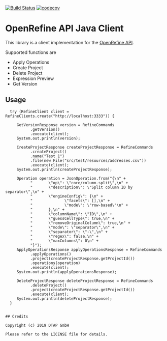 [![Build Status](https://github.com/dtap-gmbh/refine-java/actions/workflows/maven.yml/badge.svg)](https://github.com/dtap-gmbh/refine-java) [![codecov](https://codecov.io/gh/dtap-gmbh/refine-java/branch/master/graph/badge.svg?token=7z0hIu7c3q)](https://codecov.io/gh/dtap-gmbh/refine-java)

# OpenRefine API Java Client 

This library is a client implementation for the [OpenRefine API](https://github.com/OpenRefine/OpenRefine/wiki/OpenRefine-API).

Supported functions are

* Apply Operations
* Create Project
* Delete Project
* Expression Preview
* Get Version

## Usage

      try (RefineClient client = RefineClients.create("http://localhost:3333")) {

         GetVersionResponse version = RefineCommands
               .getVersion()
               .execute(client);
         System.out.println(version);

         CreateProjectResponse createProjectResponse = RefineCommands
               .createProject()
               .name("Test 1")
               .file(new File("src/test/resources/addresses.csv"))
               .execute(client);
         System.out.println(createProjectResponse);

         Operation operation = JsonOperation.from("{\n" +
               "       \"op\": \"core/column-split\",\n" +
               "       \"description\": \"Split column ID by separator\",\n" +
               "       \"engineConfig\": {\n" +
               "              \"facets\": [],\n" +
               "              \"mode\": \"row-based\"\n" +
               "       },\n" +
               "       \"columnName\": \"ID\",\n" +
               "       \"guessCellType\": true,\n" +
               "       \"removeOriginalColumn\": true,\n" +
               "       \"mode\": \"separator\",\n" +
               "       \"separator\": \"-\",\n" +
               "       \"regex\": false,\n" +
               "       \"maxColumns\": 0\n" +
               "}");
         ApplyOperationsResponse applyOperationsResponse = RefineCommands
               .applyOperations()
               .project(createProjectResponse.getProjectId())
               .operations(operation)
               .execute(client);
         System.out.println(applyOperationsResponse);

         DeleteProjectResponse deleteProjectResponse = RefineCommands
               .deleteProject()
               .project(createProjectResponse.getProjectId())
               .execute(client);
         System.out.println(deleteProjectResponse);
      }
```

## Credits

Copyright (c) 2019 DTAP GmbH

Please refer to the LICENSE file for details.
